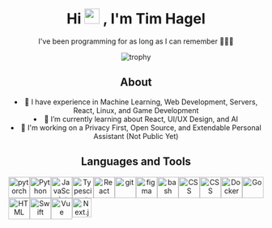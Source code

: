 <div align="center">
  <h1> Hi <img src="https://media.giphy.com/media/hvRJCLFzcasrR4ia7z/giphy.gif" width="30px">  , I'm Tim Hagel </br> 
  </h1>
  
  <p align="center">I've been programming for as long as I can remember 👨🏻‍💻</p>
</div>

<p align="center">
  <img src="https://github-profile-trophy.vercel.app/?username=timhagel&theme=chalk&column=-1&no-frame=true&rank=-?,-C" alt="trophy">
</p>

<div align="center"><h2>About</h1></div>

<div align="center">
    <li>👀 I have experience in Machine Learning, Web Development, Servers, React, Linux, and Game Development</li>
    <li>🌱 I’m currently learning about React, UI/UX Design, and AI</li>
    <li>🔨 I'm working on a Privacy First, Open Source, and Extendable Personal Assistant (Not Public Yet)</li>
</div>

<div align="center"><h2>Languages and Tools</h1></div>

<div align="center" style="display: flex; flex-wrap: wrap;">
  <a href="https://pytorch.org/" target="_blank"> <img src="https://raw.githubusercontent.com/rahul-jha98/github_readme_icons/main/language_and_tools/square/pytorch/pytorch.svg" alt="pytorch" height="42px"/></a> 
  <a href="https://www.python.org" target="_blank"><img alt="Python" height ="42px" src="https://raw.githubusercontent.com/rahul-jha98/github_readme_icons/main/language_and_tools/square/python/python.svg"></a>
  <a href="https://developer.mozilla.org/en-US/docs/Web/JavaScript" target="_blank"> <img alt="JavaScript" height ="42px"  src="https://raw.githubusercontent.com/rahul-jha98/github_readme_icons/main/language_and_tools/square/javascript/javascript.svg"></a>
  <a href="https://www.typescriptlang.org/" target="_blank"><img alt="Typescirpt" height ="42px" src="https://raw.githubusercontent.com/rahul-jha98/github_readme_icons/main/language_and_tools/square/typescript/typescript.svg"></a>
  <a href="https://reactjs.org/" target="_blank"> <img alt="React" height ="42px" src="https://raw.githubusercontent.com/rahul-jha98/github_readme_icons/main/language_and_tools/square/react/react.svg"></a>
  <a href="https://git-scm.com/" target="_blank"> <img src="https://raw.githubusercontent.com/rahul-jha98/github_readme_icons/main/language_and_tools/square/git-scm/git-scm.svg" alt="git" height='42px'/></a>
  <a href="https://www.figma.com/" target="_blank"> <img src="https://raw.githubusercontent.com/rahul-jha98/github_readme_icons/main/language_and_tools/square/figma/figma.svg" alt="figma" height='42px'/></a>
  <a href="x-man-page://bash" target="_blank"> <img src="https://raw.githubusercontent.com/rahul-jha98/README_icons/4d06112f039d3d302017842f696129642a58f6a5/language_and_tools/square/bash/bash-colored.svg" alt="bash" height='42px'/></a>
  <a href="https://learn.microsoft.com/en-us/dotnet/csharp/" target="_blank"> 
  <img src="https://raw.githubusercontent.com/rahul-jha98/README_icons/4d06112f039d3d302017842f696129642a58f6a5/language_and_tools/square/c%23/c%23.svg" alt="CSS" height='42px'/></a>
  <a href="https://developer.mozilla.org/en-US/docs/Web/CSS" target="_blank"> 
  <img src="https://raw.githubusercontent.com/rahul-jha98/README_icons/4d06112f039d3d302017842f696129642a58f6a5/language_and_tools/square/css/css.svg" alt="CSS" height='42px'/></a>
  <a href="https://www.docker.com/" target="_blank"> 
  <img src="https://raw.githubusercontent.com/rahul-jha98/README_icons/4d06112f039d3d302017842f696129642a58f6a5/language_and_tools/square/docker/docker.svg" alt="Docker" height='42px'/></a>
  <a href="https://go.dev/" target="_blank"> 
  <img src="https://raw.githubusercontent.com/rahul-jha98/README_icons/4d06112f039d3d302017842f696129642a58f6a5/language_and_tools/square/go/go.svg" alt="Go" height='42px'/></a>
  <a href="https://developer.mozilla.org/en-US/docs/Web/HTML" target="_blank"> 
  <img src="https://raw.githubusercontent.com/rahul-jha98/README_icons/4d06112f039d3d302017842f696129642a58f6a5/language_and_tools/square/html/html.svg" alt="HTML" height='42px'/></a>
  <a href="https://www.swift.org/" target="_blank"> 
  <img src="https://raw.githubusercontent.com/rahul-jha98/README_icons/4d06112f039d3d302017842f696129642a58f6a5/language_and_tools/square/swift/swift.svg" alt="Swift" height='42px'/></a>
  <a href="https://vuejs.org/" target="_blank"> 
  <img src="https://raw.githubusercontent.com/rahul-jha98/README_icons/4d06112f039d3d302017842f696129642a58f6a5/language_and_tools/square/vue/vue.svg" alt="Vue" height='42px'/></a>
  <a href="https://nextjs.org/" target="_blank"> 
  <img src="https://cdn.worldvectorlogo.com/logos/next-js.svg" alt="Next.js" height='38px'/></a>
</div>
